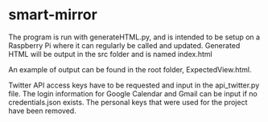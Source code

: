# smart-mirror


The program is run with generateHTML.py, and is intended to be setup on a Raspberry Pi
where it can regularly be called and updated. Generated HTML will be output in the src folder
and is named index.html

An example of output can be found in the root folder, ExpectedView.html.

Twitter API access keys have to be requested and input in the api_twitter.py file. 
The login information for Google Calendar and Gmail can be input if no credentials.json exists.
The personal keys that were used for the project have been removed. 
